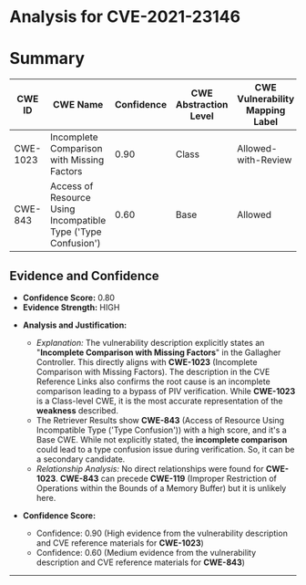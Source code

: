 # Analysis for CVE-2021-23146

# Summary
| CWE ID    | CWE Name                                                         | Confidence | CWE Abstraction Level | CWE Vulnerability Mapping Label | CWE-Vulnerability Mapping Notes |
| --------- | ---------------------------------------------------------------- | ---------- | --------------------- | ------------------------------- | ----------------------------- |
| CWE-1023  | Incomplete Comparison with Missing Factors                         | 0.90       | Class                 | Allowed-with-Review             | Acceptable Use                   |
| CWE-843 | Access of Resource Using Incompatible Type ('Type Confusion') | 0.60       | Base                  | Allowed                         | Acceptable Use                   |

## Evidence and Confidence

*   **Confidence Score:** 0.80
*   **Evidence Strength:** HIGH

- **Analysis and Justification:**
  - *Explanation:* The vulnerability description explicitly states an "**Incomplete Comparison with Missing Factors**" in the Gallagher Controller. This directly aligns with **CWE-1023** (Incomplete Comparison with Missing Factors). The description in the CVE Reference Links also confirms the root cause is an incomplete comparison leading to a bypass of PIV verification. While **CWE-1023** is a Class-level CWE, it is the most accurate representation of the **weakness** described.
  - The Retriever Results show **CWE-843** (Access of Resource Using Incompatible Type ('Type Confusion')) with a high score, and it's a Base CWE. While not explicitly stated, the **incomplete comparison** could lead to a type confusion issue during verification. So, it can be a secondary candidate.
  - *Relationship Analysis:* No direct relationships were found for **CWE-1023**. **CWE-843** can precede **CWE-119** (Improper Restriction of Operations within the Bounds of a Memory Buffer) but it is unlikely here.

- **Confidence Score:**
  - Confidence: 0.90 (High evidence from the vulnerability description and CVE reference materials for **CWE-1023**)
  - Confidence: 0.60 (Medium evidence from the vulnerability description and CVE reference materials for **CWE-843**)

---